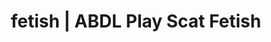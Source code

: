 ---
categories:
- Fantasy Kink
- Alt Aesthetic
- Mindful Kink
- Spiritual Kink
- Interactive NSFW
image: /assets/images/1747713802774.webp
layout: post
schema:
  description: Premium adult content featuring ABDL Play, Scat Fetish. High-quality
    visuals with erotic themes.
  keywords:
  - ABDL Play
  - Slow Burn
  - Scat Fetish
  - Gothic Erotica
  - Alt Romance
  - Fantasy Kink
  name: 1747713802774 | ABDL Play Scat Fetish
  type: VisualArtwork
seo:
  description: Featured content with artistic Scat Fetish, ABDL Play. HD images available.
  keywords: Scat Fetish, ABDL Play
  og_image: /assets/images/1747713802774.webp
  schema_type: VisualArtwork
tags:
- '#fetish'
- ABDL Play
- Scat Fetish
title: fetish | ABDL Play Scat Fetish
---